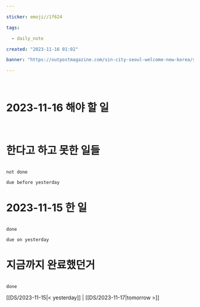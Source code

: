```yaml
---

sticker: emoji//1f624

tags:

  - daily_note

created: "2023-11-16 01:02"

banner: "https://outpostmagazine.com/sin-city-seoul-welcome-new-korea/seoul-skyline-photo/"

---
```


​

# 2023-11-16 해야 할 일

​


# 한다고 하고 못한 일들

```tasks

not done

due before yesterday

```

# 2023-11-15 한 일

```tasks

done

due on yesterday

```

# 지금까지 완료했던거 

```tasks

done

```

[[DS/2023-11-15|< yesterday]] | [[DS/2023-11-17|tomorrow >]]